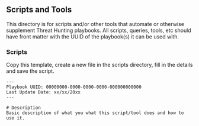 ## Scripts and Tools
This directory is for scripts and/or other tools that automate or otherwise supplement Threat Hunting playbooks. All scripts, queries, tools, etc should have front matter with the UUID of the playbook(s) it can be used with.

### Scripts
Copy this template, create a new file in the scripts directory, fill in the details and save the script.
```
---
Playbook UUID: 00000000-0000-0000-0000-000000000000
Last Update Date: xx/xx/20xx
---

# Description
Basic description of what you what this script/tool does and how to use it.

```

